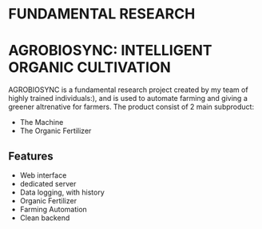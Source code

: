 # FUNDAMENTAL RESEARCH
# AGROBIOSYNC: INTELLIGENT ORGANIC CULTIVATION
AGROBIOSYNC is a fundamental research project created by my team of highly trained individuals:), and is used to automate farming and giving a greener altrenative for farmers.
The product consist of 2 main subproduct:
- The Machine
- The Organic Fertilizer
## Features
- Web interface
- dedicated server
- Data logging, with history
- Organic Fertilizer
- Farming Automation
- Clean backend

